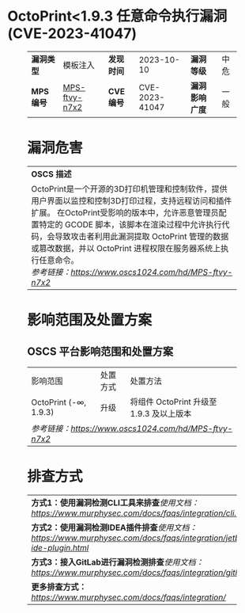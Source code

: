 # OctoPrint<1.9.3 任意命令执行漏洞 (CVE-2023-41047)
<figure class="wp-block-table">
    <table>
        <tbody>
        <tr>
            <td><strong>漏洞类型</strong></td>
            <td>模板注入</td>
            <td><strong>发现时间</strong></td>
            <td>2023-10-10</td>
            <td><strong>漏洞等级</strong></td>
            <td>中危</td>
        </tr>
        <tr>
            <td><strong>MPS编号</strong></td>
            <td><a href="https://www.oscs1024.com/hd/MPS-ftvy-n7x2">MPS-ftvy-n7x2</a></td>
            <td><strong>CVE编号</strong></td>
            <td>CVE-2023-41047</td>
            <td><strong>漏洞影响广度</strong></td>
            <td>一般</td>
        </tr>
        </tbody>
    </table>
</figure>


<figure class="wp-block-table">
    <h1 class="wp-block-heading">漏洞危害</h1>
    <table>
        <tbody>
        <tr>
            <td><strong>OSCS 描述</strong></td>
        </tr>
        <tr>
            <td>OctoPrint是一个开源的3D打印机管理和控制软件，提供用户界面以监控和控制3D打印过程，支持远程访问和插件扩展。
在OctoPrint受影响的版本中，允许恶意管理员配置特定的 GCODE 脚本，该脚本在渲染过程中允许执行代码，会导致攻击者利用此漏洞提取 OctoPrint 管理的数据或篡改数据，并以 OctoPrint 进程权限在服务器系统上执行任意命令。<br><em>参考链接：<a
                    href="https://www.oscs1024.com/hd/MPS-ftvy-n7x2">https://www.oscs1024.com/hd/MPS-ftvy-n7x2</a></em>
            </td>
        </tr>
        </tbody>
    </table>
</figure>


<figure class="wp-block-table alignleft">
    <h1 class="wp-block-heading">影响范围及处置方案</h1>
    <h2 class="wp-block-heading"><strong>OSCS</strong> <strong>平台影响范围和处置方案</strong></h2>
    <table>
        <tbody>
        <tr>
            <td>影响范围</td>
            <td>处置方式</td>
            <td>处置方法</td>
        </tr>
        <tr><td rowspan="1">OctoPrint (-∞, 1.9.3)</td><td>升级</td><td>将组件 OctoPrint 升级至 1.9.3 及以上版本</td></tr>
        <tr>
            <td colspan="3"><em>参考链接：</em><em><a
                    href="https://www.oscs1024.com/hd/MPS-ftvy-n7x2">https://www.oscs1024.com/hd/MPS-ftvy-n7x2</a></em></td>
        </tr>
        </tbody>
    </table>
</figure>


<figure class="wp-block-table">
    <h1 class="wp-block-heading">排查方式</h1>
    <table>
        <tbody>
        <tr>
            <td><strong>方式1：使用漏洞检测CLI工具来排查</strong><em>使用文档：<a
                    href="https://www.murphysec.com/docs/faqs/integration/cli.html">https://www.murphysec.com/docs/faqs/integration/cli.html</a></em>
            </td>
        </tr>
        <tr>
            <td><strong>方式2：使用漏洞检测IDEA插件排查</strong><em>使用文档：<a
                    href="https://www.murphysec.com/docs/faqs/integration/jetbrains-ide-plugin.html">https://www.murphysec.com/docs/faqs/integration/jetbrains-ide-plugin.html</a></em>
            </td>
        </tr>
        <tr>
            <td><strong>方式3：接入GitLab进行漏洞检测排查</strong><em>使用文档：<a
                    href="https://www.murphysec.com/docs/faqs/integration/gitlab.html">https://www.murphysec.com/docs/faqs/integration/gitlab.html</a></em>
            </td>
        </tr>
        <tr>
            <td><strong>更多排查方式：</strong><em><a
                    href="https://www.murphysec.com/docs/faqs/integration/">https://www.murphysec.com/docs/faqs/integration/</a></em>
            </td>
        </tr>
        </tbody>
    </table>
</figure>